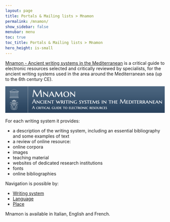 ```yaml
---
layout: page
title: Portals & Mailing lists > Mnamon
permalink: /mnamon/
show_sidebar: false
menubar: menu
toc: true
toc_title: Portals & Mailing lists > Mnamon
hero_height: is-small
---
```


[Mnamon - Ancient writing systems in the Mediterranean](https://mnamon.sns.it/index.php?page=Home&lang=en) is a critical guide to 
electronic resources selected and critically reviewed by specialists, for the ancient writing systems used in the area around 
the Mediterranean sea (up to the 6th century CE). 

![Mnamon](/guidelines/images/mnamon.png)

For each writing system it provides:

- a description of the writing system, including an essential bibliography and some examples of text
- a review of online resource:
 - online corpora
 - images
 - teaching material
 - websites of dedicated research institutions
 - fonts
 - online bibliographies

Navigation is possible by:
- [Writing system](https://mnamon.sns.it/index.php?page=IndiceAlfabetico&lang=en)
- [Language](https://mnamon.sns.it/index.php?page=IndiceLingue&lang=en)
- [Place](https://mnamon.sns.it/index.php?page=IndiceLuoghi&lang=en)

Mnamon is available in Italian, English and French.
